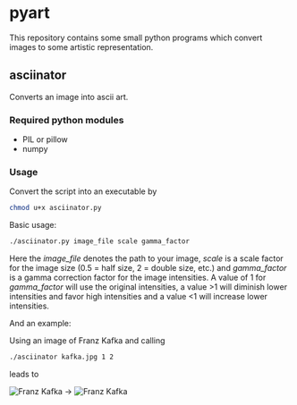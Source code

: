 pyart
=====

This repository contains some small python programs which convert images to some
artistic representation. 

## asciinator

Converts an image into ascii art. 

### Required python modules

* PIL or pillow
* numpy

### Usage

Convert the script into an executable by
```bash
chmod u+x asciinator.py
```

Basic usage:

```bash
./asciinator.py image_file scale gamma_factor
```
Here the *image_file* denotes the path to your image, *scale* is a scale factor for the image
size (0.5 = half size, 2 = double size, etc.) and *gamma_factor* is a gamma correction factor
for the image intensities. A value of 1 for *gamma_factor* will use the original intensities,
a value >1 will diminish lower intensities and favor high intensities and a value <1 will increase
lower intensities.
 
And an example:

Using an image of Franz Kafka and calling

```bash
./asciinator kafka.jpg 1 2
```

leads to

![Franz Kafka](pyart/examples/kafka.jpg) -> ![Franz Kafka](pyart/examples/kafka_ascii.jpg) 




